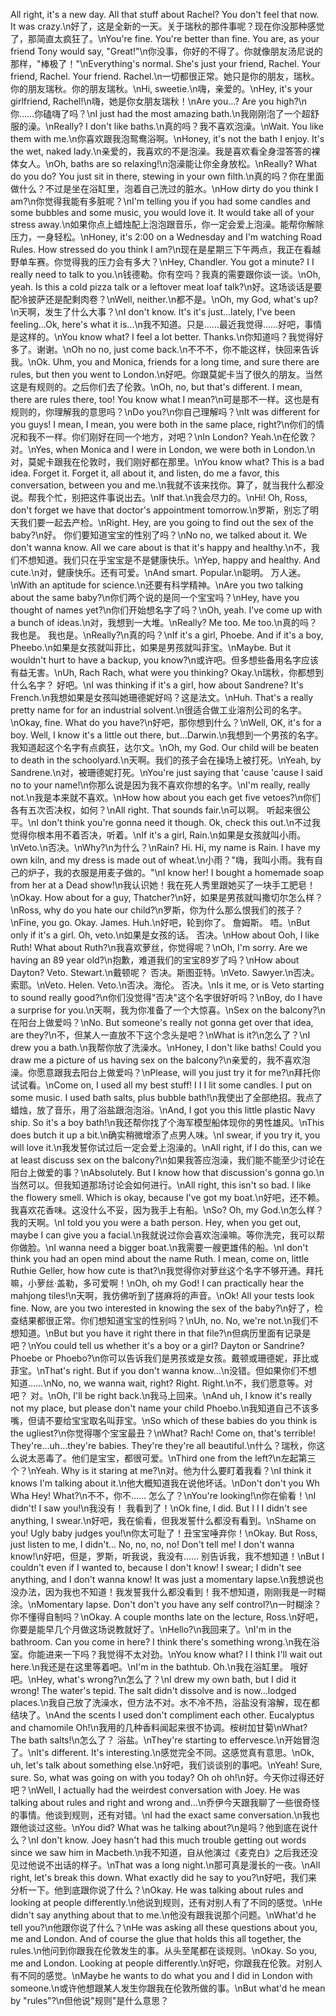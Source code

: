 All right, it's a new day. All that stuff about Rachel? You don't feel that now. It was crazy.\n好了，这是全新的一天。关于瑞秋的那件事呢？现在你没那种感觉了，那简直太疯狂了。\nYou're fine. You're better than fine. You are, as your friend Tony would say, "Great!"\n你没事，你好的不得了。你就像朋友汤尼说的那样，"棒极了！"\nEverything's normal. She's just your friend, Rachel. Your friend, Rachel. Your friend. Rachel.\n一切都很正常。她只是你的朋友，瑞秋。你的朋友瑞秋。你的朋友瑞秋。\nHi, sweetie.\n嗨，亲爱的。\nHey, it's your girlfriend, Rachel!\n嗨，她是你女朋友瑞秋！\nAre you...? Are you high?\n你……你磕嗨了吗？\nI just had the most amazing bath.\n我刚刚泡了一个超舒服的澡。\nReally? I don't like baths.\n真的吗？我不喜欢泡澡。\nWait. You like them with me.\n你喜欢跟我泡鸳鸯浴啊。\nHoney, it's not the bath I enjoy. It's the wet, naked lady.\n亲爱的，我喜欢的不是泡澡。我是喜欢看全身湿答答的裸体女人。\nOh, baths are so relaxing!\n泡澡能让你全身放松。\nReally? What do you do? You just sit in there, stewing in your own filth.\n真的吗？你在里面做什么？不过是坐在浴缸里，泡着自己洗过的脏水。\nHow dirty do you think I am?\n你觉得我能有多脏呢？\nI'm telling you if you had some candles and some bubbles and some music, you would love it. It would take all of your stress away.\n如果你点上蜡烛配上泡泡跟音乐，你一定会爱上泡澡。能帮你解除压力，一身轻松。\nHoney, it's 2:00 on a Wednesday and I'm watching Road Rules. How stressed do you think I am?\n现在是星期三下午两点，我正在看越野单车赛。你觉得我的压力会有多大？\nHey, Chandler. You got a minute? I I really need to talk to you.\n钱德勒。你有空吗？我真的需要跟你谈一谈。\nOh, yeah. Is this a cold pizza talk or a leftover meat loaf talk?\n好。这场谈话是要配冷披萨还是配剩肉卷？\nWell, neither.\n都不是。\nOh, my God, what's up?\n天啊，发生了什么大事？\nI don't know. It's it's just...lately, I've been feeling...Ok, here's what it is...\n我不知道。只是……最近我觉得……好吧，事情是这样的。\nYou know what? I feel a lot better. Thanks.\n你知道吗？我觉得好多了。谢谢。\nOh no no, just come back.\n不不不，你不能这样，快回来告诉我。\nOk. Uhm, you and Monica, friends for a long time, and sure there are rules, but then you went to London.\n好吧。你跟莫妮卡当了很久的朋友。当然这是有规则的。之后你们去了伦敦。\nOh, no, but that's different. I mean, there are rules there, too! You know what I mean?\n可是那不一样。这也是有规则的，你理解我的意思吗？\nDo you?\n你自己理解吗？\nIt was different for you guys! I mean, I mean, you were both in the same place, right?\n你们的情况和我不一样。你们刚好在同一个地方，对吧？\nIn London? Yeah.\n在伦敦？ 对。\nYes, when Monica and I were in London, we were both in London.\n对，莫妮卡跟我在伦敦时，我们刚好都在那里。\nYou know what? This is a bad idea. Forget it. Forget it, all about it, and listen, do me a favor, this conversation, between you and me.\n我就不该来找你。算了，就当我什么都没说。帮我个忙，别把这件事说出去。\nIf that.\n我会尽力的。\nHi! Oh, Ross, don't forget we have that doctor's appointment tomorrow.\n罗斯，别忘了明天我们要一起去产检。\nRight. Hey, are you going to find out the sex of the baby?\n好。 你们要知道宝宝的性别了吗？\nNo no, we talked about it. We don't wanna know. All we care about is that it's happy and healthy.\n不，我们不想知道。我们只在乎宝宝是不是健康快乐。\nYep, happy and healthy. And cute.\n对，健康快乐。还有可爱。\nAnd smart. Popular.\n聪明。 万人迷。\nWith an aptitude for science.\n还要有科学精神。\nAre you two talking about the same baby?\n你们两个说的是同一个宝宝吗？\nHey, have you thought of names yet?\n你们开始想名字了吗？\nOh, yeah. I've come up with a bunch of ideas.\n对，我想到一大堆。\nReally? Me too. Me too.\n真的吗？我也是。 我也是。\nReally?\n真的吗？\nIf it's a girl, Phoebe. And if it's a boy, Pheebo.\n如果是女孩就叫菲比，如果是男孩就叫菲宝。\nMaybe. But it wouldn't hurt to have a backup, you know?\n或许吧。但多想些备用名字应该有益无害。\nUh, Rach Rach, what were you thinking? Okay.\n瑞秋，你都想到什么名字？ 好吧。\nI was thinking if it's a girl, how about Sandrene? It's French.\n我想如果是女孩叫她珊德妮好吗？这是法文。\nHuh. That's a really pretty name for for an industrial solvent.\n很适合做工业溶剂公司的名字。\nOkay, fine. What do you have?\n好吧，那你想到什么？\nWell, OK, it's for a boy. Well, I know it's a little out there, but...Darwin.\n我想到一个男孩的名字。我知道起这个名字有点疯狂，达尔文。\nOh, my God. Our child will be beaten to death in the schoolyard.\n天啊。我们的孩子会在操场上被打死。\nYeah, by Sandrene.\n对，被珊德妮打死。\nYou're just saying that 'cause 'cause I said no to your name!\n你那么说是因为我不喜欢你想的名字。\nI'm really, really not.\n我是本来就不喜欢。\nHow how about you each get five vetoes?\n你们各有五次否决权，如何？\nAll right. That sounds fair.\n可以啊。 听起来很公平。\nI don't think you're gonna need it though. Ok, check this out.\n不过我觉得你根本用不着否决，听着。\nIf it's a girl, Rain.\n如果是女孩就叫小雨。\nVeto.\n否决。\nWhy?\n为什么？\nRain? Hi. Hi, my name is Rain. I have my own kiln, and my dress is made out of wheat.\n小雨？"嗨，我叫小雨。我有自己的炉子，我的衣服是用麦子做的。"\nI know her! I bought a homemade soap from her at a Dead show!\n我认识她！我在死人秀里跟她买了一块手工肥皂！\nOkay. How about for a guy, Thatcher?\n好，如果是男孩就叫撒切尔怎么样？\nRoss, why do you hate our child?\n罗斯，你为什么那么恨我们的孩子？\nFine, you go. Okay. James. Huh.\n好吧，轮到你了。 詹姆斯。 唔。\nBut only if it's a girl. Oh, veto.\n如果是女孩的话。 否决。\nHow about Ooh, I like Ruth! What about Ruth?\n我喜欢萝丝，你觉得呢？\nOh, I'm sorry. Are we having an 89 year old?\n抱歉，难道我们的宝宝89岁了吗？\nHow about Dayton? Veto. Stewart.\n戴顿呢？ 否决。斯图亚特。\nVeto. Sawyer.\n否决。索耶。\nVeto. Helen. Veto.\n否决。海伦。 否决。\nIs it me, or is Veto starting to sound really good?\n你们没觉得"否决"这个名字很好听吗？\nBoy, do I have a surprise for you.\n天啊，我为你准备了一个大惊喜。\nSex on the balcony?\n在阳台上做爱吗？\nNo. But someone's really not gonna get over that idea, are they?\n不，但某人一直放不下这个念头是吧？\nWhat is it?\n怎么了？\nI drew you a bath.\n我帮你放了洗澡水。\nHoney, I don't like baths! Could you draw me a picture of us having sex on the balcony?\n亲爱的，我不喜欢泡澡。你愿意跟我去阳台上做爱吗？\nPlease, will you just try it for me?\n拜托你试试看。\nCome on, I used all my best stuff! I I I lit some candles. I put on some music. I used bath salts, plus bubble bath!\n我使出了全部绝招。我点了蜡烛，放了音乐，用了浴盐跟泡泡浴。\nAnd, I got you this little plastic Navy ship. So it's a boy bath!\n我还帮你找了个海军模型船体现你的男性雄风。\nThis does butch it up a bit.\n确实稍微增添了点男人味。\nI swear, if you try it, you will love it.\n我发誓你试过后一定会爱上泡澡的。\nAll right, if I do this, can we at least discuss sex on the balcony?\n如果我答应泡澡，我们能不能至少讨论在阳台上做爱的事？\nAbsolutely. But I know how that discussion's gonna go.\n当然可以。但我知道那场讨论会如何进行。\nAll right, this isn't so bad. I like the flowery smell. Which is okay, because I've got my boat.\n好吧，还不赖。我喜欢花香味。这没什么不妥，因为我手上有船。\nSo? Oh, my God.\n怎么样？ 我的天啊。\nI told you you were a bath person. Hey, when you get out, maybe I can give you a facial.\n我就说过你会喜欢泡澡嘛。等你洗完，我可以帮你做脸。\nI wanna need a bigger boat.\n我需要一艘更雄伟的船。\nI don't think you had an open mind about the name Ruth. I mean, come on, little Ruthie Geller, how how cute is that?\n我觉得你对萝丝这个名字不够开通。拜托嘛，小萝丝·盖勒，多可爱啊！\nOh, oh my God! I can practically hear the mahjong tiles!\n天啊，我仿佛听到了搓麻将的声音。\nOk! All your tests look fine. Now, are you two interested in knowing the sex of the baby?\n好了，检查结果都很正常。你们想知道宝宝的性别吗？\nUh, no. No, we're not.\n我们不想知道。\nBut but you have it right there in that file?\n但病历里面有记录是吧？\nYou could tell us whether it's a boy or a girl? Dayton or Sandrine? Phoebe or Phoebo?\n你可以告诉我们是男孩或是女孩。戴顿或珊德妮，菲比或菲宝。\nThat's right. But if you don't wanna know...\n没错。但如果你们不想知道……\nNo, no, we wanna wait, right? Right. Right.\n不，我们愿意等。对吧？ 对。\nOh, I'll be right back.\n我马上回来。\nAnd uh, I know it's really not my place, but please don't name your child Phoebo.\n我知道自己不该多嘴，但请不要给宝宝取名叫菲宝。\nSo which of these babies do you think is the ugliest?\n你觉得哪个宝宝最丑？\nWhat? Rach! Come on, that's terrible! They're...uh...they're babies. They're they're all beautiful.\n什么？瑞秋，你这么说太恶毒了。他们是宝宝，都很可爱。\nThird one from the left?\n左起第三个？\nYeah. Why is it staring at me?\n对。他为什么要盯着我看？\nI think it knows I'm talking about it.\n他大概知道我在说他坏话。\nDon't don't you Wh Wha Hey! What?\n不不，你不…… 怎么了？\nYou're looking!\n你在偷看！\nI didn't! I saw you!\n我没有！ 我看到了！\nOk fine, I did. But I I I didn't see anything, I swear.\n好吧，我在偷看，但我发誓什么都没有看到。\nShame on you! Ugly baby judges you!\n你太可耻了！丑宝宝唾弃你！\nOkay. But Ross, just listen to me, I didn't... No, no, no, no! Don't tell me! I don't wanna know!\n好吧，但是，罗斯，听我说，我没有…… 别告诉我，我不想知道！\nBut I couldn't even if I wanted to, because I don't know! I swear; I didn't see anything, and I don't wanna know! It was just a momentary lapse.\n我想说也没办法，因为我也不知道！我发誓我什么都没看到！我不想知道，刚刚我是一时糊涂。\nMomentary lapse. Don't don't you have any self control?\n一时糊涂？你不懂得自制吗？\nOkay. A couple months late on the lecture, Ross.\n好吧，你要是能早几个月做这场说教就好了。\nHello?\n我回来了。\nI'm in the bathroom. Can you come in here? I think there's something wrong.\n我在浴室。你能进来一下吗？我觉得不太对劲。\nYou know what? I I think I'll wait out here.\n我还是在这里等着吧。\nI'm in the bathtub. Oh.\n我在浴缸里。 哦好吧。\nHey, what's wrong?\n怎么了？\nI drew my own bath, but I did it wrong! The water's tepid. The salt didn't dissolve and is now...lodged places.\n我自己放了洗澡水，但方法不对。水不冷不热，浴盐没有溶解，现在都结块了。\nAnd the scents I used don't compliment each other. Eucalyptus and chamomile Oh!\n我用的几种香料闻起来很不协调。桉树加甘菊\nWhat? The bath salts!\n怎么了？ 浴盐。\nThey're starting to effervesce.\n开始冒泡了。\nIt's different. It's interesting.\n感觉完全不同。这感觉真有意思。\nOk, uh, let's talk about something else.\n好吧，我们谈谈别的事吧。\nYeah! Sure, sure. So, what was going on with you today? Oh oh oh!\n好。今天你过得还好吧？\nWell, I actually had the weirdest conversation with Joey. He was talking about rules and right and wrong and...\n乔伊今天跟我聊了一些很奇怪的事情。他谈到规则，还有对错。\nI had the exact same conversation.\n我也跟他谈过这些。\nYou did? What was he talking about?\n是吗？他到底在说什么？\nI don't know. Joey hasn't had this much trouble getting out words since we saw him in Macbeth.\n我不知道，自从他演过《麦克白》之后我还没见过他说不出话的样子。\nThat was a long night.\n那可真是漫长的一夜。\nAll right, let's break this down. What exactly did he say to you?\n好吧，我们来分析一下。他到底跟你说了什么？\nOkay. He was talking about rules and looking at people differently.\n他说到规则，还有对别人有了不同的感觉。\nHe didn't say anything about that to me.\n他没有跟我说那个问题。\nWhat'd he tell you?\n他跟你说了什么？\nHe was asking all these questions about you, me and London. And of course the glue that holds this all together, the rules.\n他问到你跟我在伦敦发生的事。从头至尾都在谈规则。\nOkay. So you, me and London. Looking at people differently.\n好吧，你跟我在伦敦。对别人有不同的感觉。\nMaybe he wants to do what you and I did in London with someone.\n或许他想跟某人发生你跟我在伦敦所做的事。\nBut what'd he mean by "rules"?\n但他说"规则"是什么意思？
        